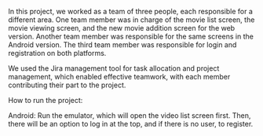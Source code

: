 In this project, we worked as a team of three people, each responsible for a different area. One team member was in charge of the movie list screen, the movie viewing screen, and the new movie addition screen for the web version. Another team member was responsible for the same screens in the Android version. The third team member was responsible for login and registration on both platforms.

We used the Jira management tool for task allocation and project management, which enabled effective teamwork, with each member contributing their part to the project.

How to run the project:

Android: Run the emulator, which will open the video list screen first. Then, there will be an option to log in at the top, and if there is no user, to register.
